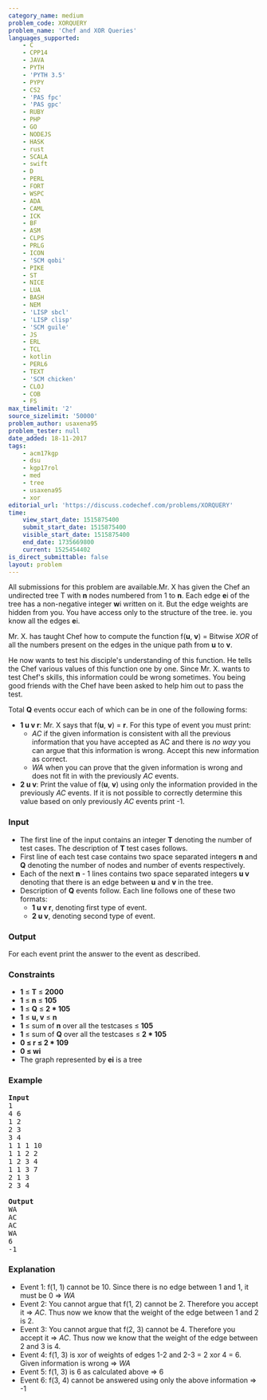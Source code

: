 ```yaml
---
category_name: medium
problem_code: XORQUERY
problem_name: 'Chef and XOR Queries'
languages_supported:
    - C
    - CPP14
    - JAVA
    - PYTH
    - 'PYTH 3.5'
    - PYPY
    - CS2
    - 'PAS fpc'
    - 'PAS gpc'
    - RUBY
    - PHP
    - GO
    - NODEJS
    - HASK
    - rust
    - SCALA
    - swift
    - D
    - PERL
    - FORT
    - WSPC
    - ADA
    - CAML
    - ICK
    - BF
    - ASM
    - CLPS
    - PRLG
    - ICON
    - 'SCM qobi'
    - PIKE
    - ST
    - NICE
    - LUA
    - BASH
    - NEM
    - 'LISP sbcl'
    - 'LISP clisp'
    - 'SCM guile'
    - JS
    - ERL
    - TCL
    - kotlin
    - PERL6
    - TEXT
    - 'SCM chicken'
    - CLOJ
    - COB
    - FS
max_timelimit: '2'
source_sizelimit: '50000'
problem_author: usaxena95
problem_tester: null
date_added: 18-11-2017
tags:
    - acm17kgp
    - dsu
    - kgp17rol
    - med
    - tree
    - usaxena95
    - xor
editorial_url: 'https://discuss.codechef.com/problems/XORQUERY'
time:
    view_start_date: 1515875400
    submit_start_date: 1515875400
    visible_start_date: 1515875400
    end_date: 1735669800
    current: 1525454402
is_direct_submittable: false
layout: problem
---
```

All submissions for this problem are available.Mr. X has given the Chef an undirected tree T with **n** nodes numbered from 1 to **n**. Each edge **e**i of the tree has a non-negative integer **w**i written on it. But the edge weights are hidden from you. You have access only to the structure of the tree. ie. you know all the edges **e**i.

Mr. X. has taught Chef how to compute the function f(**u**, **v**) = Bitwise *XOR* of all the numbers present on the edges in the unique path from **u** to **v**.

He now wants to test his disciple's understanding of this function. He tells the Chef various values of this function one by one. Since Mr. X. wants to test Chef's skills, this information could be wrong sometimes. You being good friends with the Chef have been asked to help him out to pass the test.

Total **Q** events occur each of which can be in one of the following forms:

- **1 u v r**: 
     Mr. X says that f(**u**, **v**) = **r**. For this type of event you must print: 
    - *AC* if the given information is consistent with all the previous information that you have accepted as AC and there is *no way* you can argue that this information is wrong. Accept this new information as correct.
    - *WA* when you can prove that the given information is wrong and does not fit in with the previously *AC* events.
- **2 u v**:
     Print the value of f(**u**, **v**) using only the information provided in the previously *AC* events. 
     If it is not possible to correctly determine this value based on only previously *AC* events print -1.

### Input

- The first line of the input contains an integer **T** denoting the number of test cases. The description of **T** test cases follows.
- First line of each test case contains two space separated integers **n** and **Q** denoting the number of nodes and number of events respectively.
- Each of the next **n** - 1 lines contains two space separated integers **u v** denoting that there is an edge between **u** and **v** in the tree.
- Description of **Q** events follow. Each line follows one of these two formats: 
    - **1 u v r**, denoting first type of event.
    - **2 u v**, denoting second type of event.

### Output

For each event print the answer to the event as described.

### Constraints

- **1** ≤ **T** ≤ **2000**
- **1** ≤ **n** ≤ **105**
- **1** ≤ **Q** ≤ **2 \* 105**
- **1** ≤ **u, v** ≤ **n**
- **1** ≤ sum of **n** over all the testcases ≤ **105**
- **1** ≤ sum of **Q** over all the testcases ≤ **2 \* 105**
- **0 ≤ r ≤ 2 \* 109**
- **0 ≤ wi**
- The graph represented by **ei** is a tree

### Example

<pre>
<b>Input</b>
1
4 6
1 2
2 3
3 4
1 1 1 10
1 1 2 2
1 2 3 4
1 1 3 7
2 1 3
2 3 4 

<b>Output</b>
WA
AC
AC
WA
6
-1 
</pre>
### Explanation

- Event 1: f(1, 1) cannot be 10. Since there is no edge between 1 and 1, it must be 0 ⇒ *WA*
- Event 2: You cannot argue that f(1, 2) cannot be 2. Therefore you accept it ⇒ *AC*. Thus now we know that the weight of the edge between 1 and 2 is 2.
- Event 3: You cannot argue that f(2, 3) cannot be 4. Therefore you accept it ⇒ *AC*. Thus now we know that the weight of the edge between 2 and 3 is 4.
- Event 4: f(1, 3) is xor of weights of edges 1-2 and 2-3 = 2 xor 4 = 6. Given information is wrong ⇒ *WA*
- Event 5: f(1, 3) is 6 as calculated above ⇒ 6
- Event 6: f(3, 4) cannot be answered using only the above information ⇒ -1
